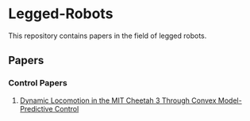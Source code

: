 # Legged-Robots
This repository contains papers in the field of legged robots. 

## Papers
### Control Papers

1. [Dynamic Locomotion in the MIT Cheetah 3 Through Convex Model-Predictive Control](https://ieeexplore.ieee.org/document/8594448)

